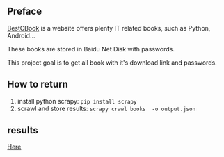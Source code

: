 ## Preface

[BestCBook](http://bestcbooks.com/) is a website offers plenty IT related books, such as Python, Android...

These books are stored in Baidu Net Disk with passwords.

This project goal is to get all book with it's download link and passwords.


## How to return

1. install python scrapy: `pip install scrapy`
2. scrawl and store results: `scrapy crawl books  -o output.json`


## results

[Here]()
